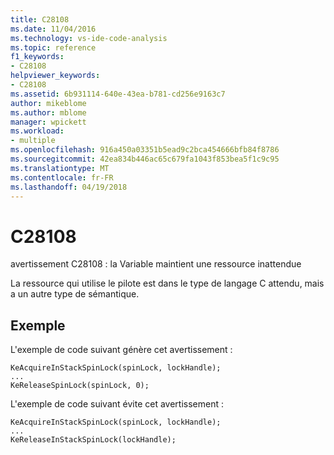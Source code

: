 ```yaml
---
title: C28108
ms.date: 11/04/2016
ms.technology: vs-ide-code-analysis
ms.topic: reference
f1_keywords:
- C28108
helpviewer_keywords:
- C28108
ms.assetid: 6b931114-640e-43ea-b781-cd256e9163c7
author: mikeblome
ms.author: mblome
manager: wpickett
ms.workload:
- multiple
ms.openlocfilehash: 916a450a03351b5ead9c2bca454666bfb84f8786
ms.sourcegitcommit: 42ea834b446ac65c679fa1043f853bea5f1c9c95
ms.translationtype: MT
ms.contentlocale: fr-FR
ms.lasthandoff: 04/19/2018
---
```

# <a name="c28108"></a>C28108
avertissement C28108 : la Variable maintient une ressource inattendue

 La ressource qui utilise le pilote est dans le type de langage C attendu, mais a un autre type de sémantique.

## <a name="example"></a>Exemple
 L'exemple de code suivant génère cet avertissement :

```
KeAcquireInStackSpinLock(spinLock, lockHandle);
...
KeReleaseSpinLock(spinLock, 0);
```

 L'exemple de code suivant évite cet avertissement :

```
KeAcquireInStackSpinLock(spinLock, lockHandle);
...
KeReleaseInStackSpinLock(lockHandle);
```